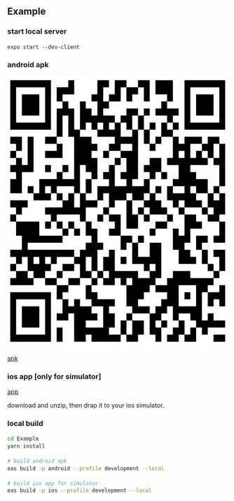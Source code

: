 ## Example

### start local server


```
expo start --dev-client
```

### android apk

![](https://raw.githubusercontent.com/wuxudong/react-native-charts-wrapper/master/Example/android_qr_code.JPG)

[apk](https://expo.dev/accounts/wuxudong/projects/Example/builds/ed4445b8-f35e-4edf-a004-3171042d2436)

### ios app [only for simulator]

[app](https://expo.dev/artifacts/eas/rht3bVj4Tv8AdXKGVP8AvS.tar.gz)

download and unzip, then drap it to your ios simulator.




### local build

```sh
cd Example
yarn install

# build android apk
eas build -p android --profile development --local

# build ios app for simulator
eas build -p ios --profile development --local
``` 





